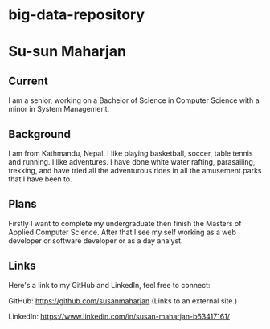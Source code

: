 # big-data-repository

# Su-sun Maharjan

## Current

I am a senior, working on a Bachelor of Science in Computer Science with a minor in System Management.

## Background

I am from Kathmandu, Nepal. I like playing basketball, soccer, table tennis and running. I like adventures. I have done white water rafting, parasailing, trekking, and have tried all the adventurous rides in all the amusement parks that I have been to.

  

## Plans

Firstly I want to complete my undergraduate then finish the Masters of Applied Computer Science. After that I see my self working as a web developer or software developer or as a day analyst.

  

## Links

  

Here's a link to my GitHub and LinkedIn, feel free to connect:

  

GitHub: https://github.com/susanmaharjan (Links to an external site.)

  

LinkedIn: https://www.linkedin.com/in/susan-maharjan-b63417161/
